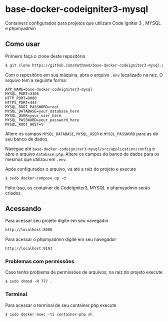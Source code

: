 # base-docker-codeigniter3-mysql
Containers configurados para projetos que utilizam Code Igniter 3 , MYSQL e phpmyadmin

## Como usar

Primeiro faça o clone deste repositório
```html
$ git clone https://github.com/mathmed/base-docker-codeigniter3-mysql.git
```

Com o repositório em sua máquina, abra o arquivo `.env` localizado na raíz.
O arquivo tem a seguinte forma:

`APP_NAME=base-docker-codeigniter3-mysql`  
`MYSQL_PORT=3306`  
`HTTP_PORT=8080`  
`HTTPS_PORT=443`  
`MYSQL_ROOT_PASSWORD=root`  
`MYSQL_DATABASE=your_database_here`  
`MYSQL_USER=your_user_here`  
`MYSQL_PASSWORD=your_password_here`  
`MYSQL_ROOT_HOST=%`

Altere os campos `MYSQL_DATABASE`, `MYSQL_USER` e `MYSQL_PASSWORD` para as de seu banco de dados.

Navegue até `base-docker-codeigniter3-mysql/src/application/config` e abre o arquivo `database.php`. Altere os campos do banco de dados para os mesmos que utilizou em `.env`.

Após configurados o arquivo, va até a raiz do projeto e execute  
```html
$ sudo docker-compose up -d
```

Feito isso, os container de CodeIgniter3, MYSQL e phpmyadmin serão criados.

## Acessando

Para acessar seu projeto digite em seu navegador  
```html
http://localhost:8080
```

Para acessar o phpmyadmin digite em seu navegador  
```html
http://localhost:9191
```
### Problemas com permissões

Caso tenha problema de permissões de arquivos, na raíz do projeto execute

```html
$ sudo chmod -R 777 .
```

### Terminal

Para acessar o terminal de seu container php execute

```html
$ sudo docker exec -ti container-php sh
```